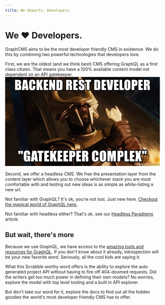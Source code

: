 ```yaml
---
title: We &hearts; Developers.
---
```

# We &hearts; Developers.
GraphCMS aims to be the most developer friendly CMS in existence. We do this by combining two powerful technologies that developers love.

First, we are the oldest (and we think best) CMS offering GraphQL as a first class citizen. That means you have a 100% available content model not dependent on an API gatekeeper.
![Gatekeeper Complex](../gitbook/images/backend-rest-developer-gatekeeper-complex.jpg)

Second, we offer a headless CMS. We free the presentation layer from the content layer which allows you to choose whichever stack you are most comfortable with and testing out new ideas is as simple as white-listing a new url.

Not familiar with GraphQL? It's ok, you're not lost. Just new here. [Checkout the magical world of GraphQL here.](https://graphql.org/learn/)

Not familiar with headless either? That's ok, see our [Headless Paradigms](../getting-started/headless-paradigms.md) article.


## But wait, there's more
Because we use GraphQL, we have access to the [amazing tools and resources for GraphQL](../graphql-tools-resources.md). If you don't know about it already, introspection will be your new favorite word. Seriously, all the cool kids are saying it.

What this Scrabble worthy word offers is the ability to explore the auto generated project API without having to fire off 404-doomed requests. Did the writers get too much power in defining their own models? No worries, explore the model with top level tooling and a built in API explorer.

<!-- TODO: Api Explorer -->

But don't take our word for it, explore the docs to find out all the hidden goodies the world's most developer friendly CMS has to offer.